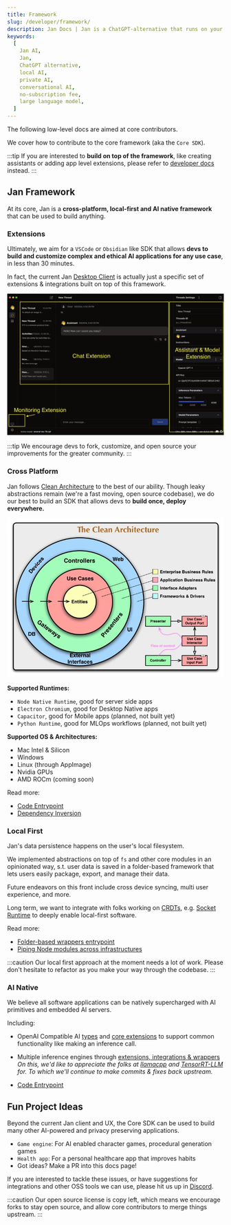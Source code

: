```yaml
---
title: Framework
slug: /developer/framework/
description: Jan Docs | Jan is a ChatGPT-alternative that runs on your own computer, with a local API server.
keywords:
  [
    Jan AI,
    Jan,
    ChatGPT alternative,
    local AI,
    private AI,
    conversational AI,
    no-subscription fee,
    large language model,
  ]
---
```


The following low-level docs are aimed at core contributors.

We cover how to contribute to the core framework (aka the `Core SDK`).

:::tip
If you are interested to **build on top of the framework**, like creating assistants or adding app level extensions, please refer to [developer docs](/developer) instead.
:::

## Jan Framework

At its core, Jan is a **cross-platform, local-first and AI native framework** that can be used to build anything.

### Extensions

Ultimately, we aim for a `VSCode` or `Obsidian` like SDK that allows **devs to build and customize complex and ethical AI applications for any use case**, in less than 30 minutes.

In fact, the current Jan [Desktop Client](https://jan.ai/) is actually just a specific set of extensions & integrations built on top of this framework.

![Desktop is Extensions](./assets/ExtensionCallouts.png)

:::tip
We encourage devs to fork, customize, and open source your improvements for the greater community.
:::

### Cross Platform

Jan follows [Clean Architecture](https://blog.cleancoder.com/uncle-bob/2012/08/13/the-clean-architecture.html) to the best of our ability. Though leaky abstractions remain (we're a fast moving, open source codebase), we do our best to build an SDK that allows devs to **build once, deploy everywhere.**

![Clean Architecture](./assets/CleanArchitecture.jpg)

**Supported Runtimes:**

- `Node Native Runtime`, good for server side apps
- `Electron Chromium`, good for Desktop Native apps
- `Capacitor`, good for Mobile apps (planned, not built yet)
- `Python Runtime`, good for MLOps workflows (planned, not built yet)

**Supported OS & Architectures:**

- Mac Intel & Silicon
- Windows
- Linux (through AppImage)
- Nvidia GPUs
- AMD ROCm (coming soon)

Read more:

- [Code Entrypoint](https://github.com/janhq/jan/tree/main/core)
- [Dependency Inversion](https://en.wikipedia.org/wiki/Dependency_inversion_principle)

### Local First

Jan's data persistence happens on the user's local filesystem.

We implemented abstractions on top of `fs` and other core modules in an opinionated way, s.t. user data is saved in a folder-based framework that lets users easily package, export, and manage their data.

Future endeavors on this front include cross device syncing, multi user experience, and more.

Long term, we want to integrate with folks working on [CRDTs](https://www.inkandswitch.com/local-first/), e.g. [Socket Runtime](https://www.theregister.com/2023/04/11/socket_runtime/) to deeply enable local-first software.

Read more:

- [Folder-based wrappers entrypoint](https://github.com/janhq/jan/blob/main/core/src/fs.ts)
- [Piping Node modules across infrastructures](https://github.com/janhq/jan/tree/main/core/src/node)

:::caution
Our local first approach at the moment needs a lot of work. Please don't hesitate to refactor as you make your way through the codebase.
:::

### AI Native

We believe all software applications can be natively supercharged with AI primitives and embedded AI servers.

Including:

- OpenAI Compatible AI [types](https://github.com/janhq/jan/tree/main/core/src/types) and [core extensions](https://github.com/janhq/jan/tree/main/core/src/extensions) to support common functionality like making an inference call.
- Multiple inference engines through [extensions, integrations & wrappers](https://github.com/janhq/jan/tree/main/extensions/inference-nitro-extension) _On this, we'd like to appreciate the folks at [llamacpp](https://github.com/ggerganov/llama.cpp) and [TensorRT-LLM](https://github.com/NVIDIA/TensorRT-LLM) for. To which we'll continue to make commits & fixes back upstream._

- [Code Entrypoint](https://github.com/janhq/jan/tree/main/core/src/api)

## Fun Project Ideas

Beyond the current Jan client and UX, the Core SDK can be used to build many other AI-powered and privacy preserving applications.

- `Game engine`: For AI enabled character games, procedural generation games
- `Health app`: For a personal healthcare app that improves habits
- Got ideas? Make a PR into this docs page!

If you are interested to tackle these issues, or have suggestions for integrations and other OSS tools we can use, please hit us up in [Discord](https://discord.gg/5rQ2zTv3be).

:::caution
Our open source license is copy left, which means we encourage forks to stay open source, and allow core contributors to merge things upstream.
:::
